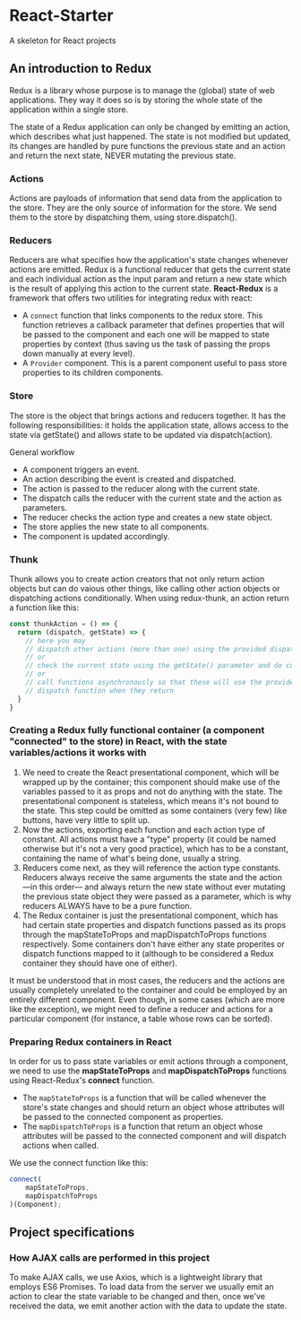 # React-Starter
A skeleton for React projects

## An introduction to Redux
Redux is a library whose purpose is to manage the (global) state of web applications. They way it does so is by storing the whole state of the application within a single store.

The state of a Redux application can only be changed by emitting an action, which describes what just happened. The state is not modified but updated, its changes are handled by pure functions the previous state and an action and return the next state, NEVER mutating the previous state.

### Actions
Actions are payloads of information that send data from the application to the store. They are the only source of information for the store. We send them to the store by dispatching them, using store.dispatch().

### Reducers
Reducers are what specifies how the application's state changes whenever actions are emitted. 
Redux is a functional reducer that gets the current state and each individual action as the input param and return a new state which is the result of applying this action to the current state.
**React-Redux** is a framework that offers two utilities for integrating redux with react:

- A `connect` function that links components to the redux store. This function retrieves a callback parameter that defines properties that will be passed to the component and each one will be mapped to state properties by context (thus saving us the task of passing the props down manually at every level).
- A `Provider` component. This is a parent component useful to pass store properties to its children components.

### Store
The store is the object that brings actions and reducers together. It has the following responsibilities: it holds the application state, allows access to the state via getState() and allows state to be updated via dispatch(action).

General workflow

- A component triggers an event.
- An action describing the event is created and dispatched.
- The action is passed to the reducer along with the current state.
- The dispatch calls the reducer with the current state and the action as parameters.
- The reducer checks the action type and creates a new state object.
- The store applies the new state to all components.
- The component is updated accordingly.

### Thunk
Thunk allows you to create action creators that not only return action objects but can do vaious other things, like calling other action objects or dispatching actions conditionally. When using redux-thunk, an action return a function like this:

```javascript
const thunkAction = () => {
  return (dispatch, getState) => {
    // here you may
    // dispatch other actions (more than one) using the provided dispatch() parameter
    // or
    // check the current state using the getState() parameter and do conditional dispatches
    // or
    // call functions asynchronously so that these will use the provided
    // dispatch function when they return
  }
}

```

### Creating a Redux fully functional container (a component "connected" to the store) in React, with the state variables/actions it works with

1. We need to create the React presentational component, which will be wrapped up by the container; this component should make use of the variables passed to it as props and not do anything with the state. The presentational component is stateless, which means it's not bound to the state. This step could be omitted as some containers (very few) like buttons, have very little to split up. 
2. Now the actions, exporting each function and each action type of constant. All actions must have a "type" property (it could be named otherwise but it's not a very good practice), which has to be a constant, containing the name of what's being done, usually a string.
3. Reducers come next, as they will reference the action type constants. Reducers always receive the same arguments the state and the action —in this order— and always return the new state without ever mutating the previous state object they were passed as a parameter, which is why reducers ALWAYS have to be a pure function.
4. The Redux container is just the presentational component, which has had certain state properties and dispatch functions passed as its props through the mapStateToProps and mapDispatchToProps functions respectively. Some containers don't have either any state properites or dispatch functions mapped to it (although to be considered a Redux container they should have one of either).

It must be understood that in most cases, the reducers and the actions are usually completely unrelated to the container and could be employed by an entirely different component. Even though, in some cases (which are more like the exception), we might need to define a reducer and actions for a particular component (for instance, a table whose rows can be sorted).

### Preparing Redux containers in React
In order for us to pass state variables or emit actions through a component, we need to use the **mapStateToProps** and **mapDispatchToProps** functions using React-Redux's **connect** function. 

- The `mapStateToProps` is a function that will be called whenever the store's state changes and should return an object whose attributes will be passed to the connected component as properties.
- The `mapDispatchToProps` is a function that return an object whose attributes will be passed to the connected component and will dispatch actions when called.

We use the connect function like this:
```javascript
connect(
	mapStateToProps,
	mapDispatchToProps
)(Component);

```

## Project specifications
### How AJAX calls are performed in this project
To make AJAX calls, we use Axios, which is a lightweight library that employs ES6 Promises. To load data from the server we usually emit an action to clear the state variable to be changed and then, once we've received the data, we emit another action with the data to update the state.